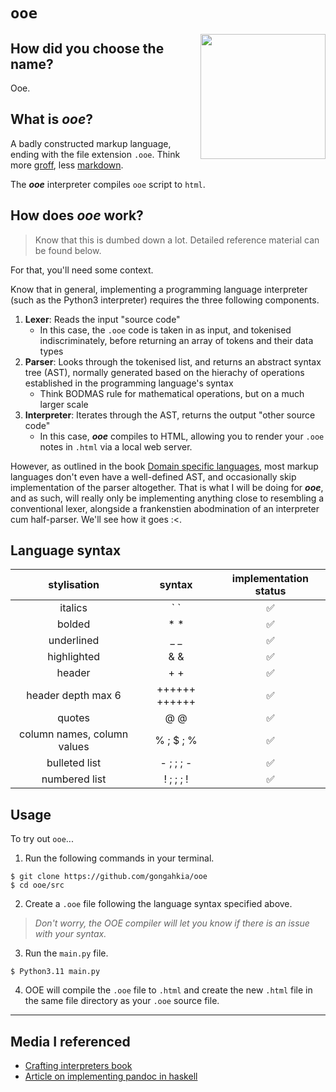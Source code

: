 # `ooe`

<img src="https://static.wikia.nocookie.net/cbeebies/images/0/0f/Pocoyo.jpg/revision/latest?cb=20200523202432" height="200" align="right"></img>

## How did you choose the name?

Ooe.

## What is ***ooe***?

A badly constructed markup language, ending with the file extension `.ooe`. Think more [groff](https://www.gnu.org/software/groff/), less [markdown](https://www.markdownguide.org/). 

The ***ooe*** interpreter compiles `ooe` script to `html`.

## How does ***ooe*** work?

> Know that this is dumbed down a lot. Detailed reference material can be found below.

For that, you'll need some context.

Know that in general, implementing a programming language interpreter (such as the Python3 interpreter) requires the three following components.

1. **Lexer**: Reads the input "source code" 
    * In this case, the `.ooe` code is taken in as input, and tokenised indiscriminately, before returning an array of tokens and their data types
2. **Parser**: Looks through the tokenised list, and returns an abstract syntax tree (AST), normally generated based on the hierachy of operations established in the programming language's syntax
    * Think BODMAS rule for mathematical operations, but on a much larger scale
3. **Interpreter**: Iterates through the AST, returns the output "other source code" 
    * In this case, ***ooe*** compiles to HTML, allowing you to render your `.ooe` notes in `.html` via a local web server.

However, as outlined in the book [Domain specific languages](https://www.amazon.com/Domain-Specific-Languages-Addison-Wesley-Signature-Fowler/dp/0321712943), most markup languages don't even have a well-defined AST, and occasionally skip implementation of the parser altogether. That is what I will be doing for ***ooe***, and as such, will really only be implementing anything close to resembling a conventional lexer, alongside a frankenstien abodmination of an interpreter cum half-parser. We'll see how it goes :<.

## Language syntax

| stylisation | syntax | implementation status |
| :---: | :---: | :---: |
| italics | \` ` | ✅ |
| bolded | * * | ✅ |
| underlined | _ _ | ✅ |
| highlighted | & & | ✅ |
| header | + + | ✅ |
| header depth max 6 | ++++++ ++++++ | ✅ |
| quotes | @ @ | ✅ |
| column names, column values | % ; $ ; % | ✅ |
| bulleted list | - ; ; ; - | ✅ |
| numbered list | ! ; ; ; ! | ✅ |

## Usage

To try out `ooe`...

1. Run the following commands in your terminal.

```console
$ git clone https://github.com/gongahkia/ooe
$ cd ooe/src
```

2. Create a `.ooe` file following the language syntax specified above. 

> *Don't worry, the OOE compiler will let you know if there is an issue with your syntax.*

3. Run the `main.py` file.

```console
$ Python3.11 main.py
```

4. OOE will compile the `.ooe` file to `.html` and create the new `.html` file in the same file directory as your `.ooe` source file.

---

## Media I referenced

* [Crafting interpreters book](https://craftinginterpreters.com)
* [Article on implementing pandoc in haskell](https://www.tweag.io/blog/2021-06-15-asciidoc-haskell-pandoc/)
